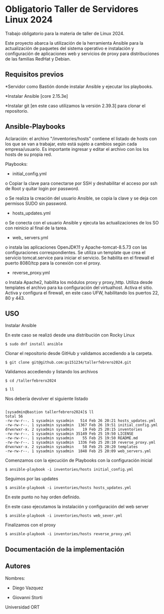 # Obligatorio Taller de Servidores Linux 2024

Trabajo obligatorio para la materia de taller de Linux 2024.

Este proyecto abarca la utilización de la herramienta Ansible para la actualización de paquetes del sistema operativo e instalación y configuración de aplicaciones web y servicios de proxy para distribuciones de las familias RedHat y Debian. 

## Requisitos previos

*Servidor como Bastión donde instalar Ansible y ejecutar los playbooks.

*Instalar Ansible [core 2.15.3e] 

*Instalar git [en este caso utilizamos la versión 2.39.3]
para clonar el repositorio.

## Ansible-Playbooks

Aclaración: el archivo "/inventories/hosts" contiene el listado de hosts con los que se van a trabajar, esto está sujeto a cambios según cada empresa/usuario. Es importante ingresar y editar el archivo con los los hosts de su propia red.

Playbooks:

-	initial_config.yml

o	Copiar la clave para conectarse por SSH y deshabilitar el acceso por ssh de Root y quitar login por password.

o	Se realiza la creación del usuario Ansible, se copia la clave y se deja con permisos SUDO sin password.

-	hosts_updates.yml

o	Se conecta con el usuario Ansible y ejecuta las actualizaciones de los SO con reinicio al final de la tarea.

-	web_ servers.yml

o	instala las aplicaciones OpenJDK11 y Apache-tomcat-8.5.73 con las configuraciones correspondientes. Se utiliza un template que crea el servicio tomcat.service para iniciar el servicio. Se habilita en el firewall el puerto 8080/tcp para la conexión con el proxy.

-	reverse_proxy.yml

o	Instala Apache2, habilita los módulos proxy y proxy_http. Utiliza desde templates el archivo para ka configuración del virtualhost. Activa el sitio. Activa y configura el firewall, en este caso UFW, habilitando los puertos 22, 80 y 443.





## USO

Instalar Ansible

En este caso se realizó desde una distribución con Rocky Linux
```
$ sudo dnf install ansible
```
Clonar el repositorio desde GitHub y validamos accediendo a la carpeta.

```
$ git clone git@github.com:gs151234/tallerfebrero2024.git
```
Validamos accediendo y listando los archivos
```
$ cd /tallerfebrero2024

$ ll
```
Nos debería devolver el siguiente listado
```

[sysadmin@bastion tallerfebrero2024]$ ll
total 56
-rw-rw-r--. 1 sysadmin sysadmin   514 Feb 26 20:21 hosts_updates.yml
-rw-rw-r--. 1 sysadmin sysadmin  1367 Feb 26 19:51 initial_config.yml
drwxrwxr-x. 2 sysadmin sysadmin    19 Feb 25 20:15 inventories
-rw-rw-r--. 1 sysadmin sysadmin 35149 Feb 25 19:50 LICENSE
-rw-rw-r--. 1 sysadmin sysadmin    55 Feb 25 19:50 README.md
-rw-rw-r--. 1 sysadmin sysadmin  1336 Feb 25 20:10 reverse_proxy.yml
drwxrwxr-x. 2 sysadmin sysadmin    58 Feb 25 20:20 templates
-rw-rw-r--. 1 sysadmin sysadmin  1848 Feb 25 20:09 web_servers.yml

```

Comenzamos con la ejecución de Playbooks con la configuración inicial

```
$ ansible-playbook -i inventories/hosts initial_config.yml
```

Seguimos por las updates
```
$ ansible-playbook -i inventories/hosts hosts_updates.yml
```
En este punto no hay orden definido. 

En este caso ejecutamos la instalación y configuración del web server
```
$ ansible-playbook -i inventories/hosts web_sever.yml
```
Finalizamos con el proxy
```
$ ansible-playbook -i inventories/hosts reverse_proxy.yml
```
## Documentación de la implementación



## Autores

Nombres: 

  - Diego Vazquez 

  - Giovanni Storti

Universidad ORT 
